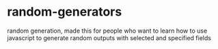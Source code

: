 # random-generators
random generation, made this for people who want to learn how to use javascript to generate random outputs with selected and specified fields

